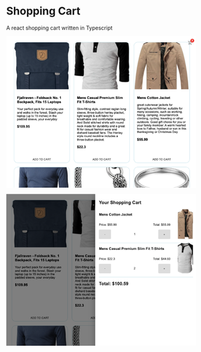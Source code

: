 # Shopping Cart

A react shopping cart written in Typescript

![page](https://github.com/davidMfolkins/react-ts-shopping-cart/blob/master/src/images/page.png?raw=true)

![cart](https://github.com/davidMfolkins/react-ts-shopping-cart/blob/master/src/images/cart.png?raw=true)
